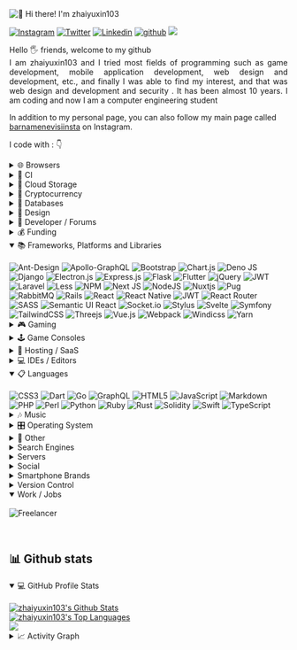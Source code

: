 <img src="https://raw.githubusercontent.com/rzashakeri/rzashakeri/main/intro.gif" alt="👋 Hi there! I'm zhaiyuxin103" title="👋 Hi there! I'm zhaiyuxin103"/>

<div align="left">

[![Instagram](https://img.shields.io/badge/zhaiyuxin103-%23E4405F.svg?style=for-the-badge&logo=Instagram&logoColor=white)](https://www.instagram.com/zhaiyuxin103/)
[![Twitter](https://img.shields.io/badge/zhaiyuxin103-%231DA1F2.svg?style=for-the-badge&logo=Twitter&logoColor=white)](https://www.twitter.com/zhaiyuxin103/)
[![Linkedin](https://img.shields.io/badge/zhaiyuxin103-%231DA1F2.svg?style=for-the-badge&logo=Linkedin&logoColor=white)](https://www.linkedin.com/in/zhaiyuxin103/)
[![github](https://img.shields.io/badge/zhaiyuxin103-12100E.svg?style=for-the-badge&logo=github&logoColor=white)](https://github.com/zhaiyuxin103/)
![](https://komarev.com/ghpvc/?username=zhaiyuxin103e&label=PROFILE+VIEWS&style=for-the-badge&color=brightgreen)
</div>  

<p align="justify"> 
Hello 🖐️ friends, welcome to my github<br/>
I am zhaiyuxin103 and I tried most fields of programming such as game development, mobile application development, web design and development, etc., and finally I was able to find my interest, and that was web design and development and security . It has been almost 10 years. I am coding and now I am a computer engineering student
&nbsp;

In addition to my personal page, you can also follow my main page called <a href="https://www.instagram.com/barnamenevisiinsta/">barnamenevisiinsta</a> on Instagram.
</p>

<p align="left">
I code with :  👇
<details>
  <summary>🌐 Browsers</summary>
  <br/>
  <img src="https://img.shields.io/badge/Edge-0078D7?style=for-the-badge&logo=Microsoft-edge&logoColor=white" alt="Edge">
  <img src="https://img.shields.io/badge/Firefox-FF7139?style=for-the-badge&logo=Firefox-Browser&logoColor=white" alt="Firefox">
  <img src="https://img.shields.io/badge/Google%20Chrome-4285F4?style=for-the-badge&logo=GoogleChrome&logoColor=white" alt="Google Chrome">
  <img src="https://img.shields.io/badge/Safari-000000?style=for-the-badge&logo=Safari&logoColor=white" alt="Safari">
</details>

<details>
  <summary>🎷 CI</summary>
  <br/>
  <img src="https://img.shields.io/badge/github%20actions-%232671E5.svg?style=for-the-badge&logo=githubactions&logoColor=white" alt="GitHub Actions">
  <img src="https://img.shields.io/badge/travis%20ci-%232B2F33.svg?style=for-the-badge&logo=travis&logoColor=white" alt="TravisCI">
</details>

<details>
  <summary>👜 Cloud Storage</summary>
  <br/>
  <img src="https://img.shields.io/badge/Dropbox-%233B4D98.svg?style=for-the-badge&logo=Dropbox&logoColor=white" alt="Dropbox">
  <img src="https://img.shields.io/badge/Google%20Drive-4285F4?style=for-the-badge&logo=googledrive&logoColor=white" alt="Google Drive">
</details>

<details>
  <summary>🛒 Cryptocurrency</summary>
  <br/>
  <img src="https://img.shields.io/badge/Amp-005AF0?style=for-the-badge&logo=amp&logoColor=white" alt="Amp">
</details>

<details>
  <summary>💾 Databases</summary>
  <br/>
  <img src="https://img.shields.io/badge/Amazon%20DynamoDB-4053D6?style=for-the-badge&logo=Amazon%20DynamoDB&logoColor=white" alt="AmazonDynamoDB">
  <img src="https://img.shields.io/badge/Firebase-039BE5?style=for-the-badge&logo=Firebase&logoColor=white" alt="Firebase">
  <img src="https://img.shields.io/badge/MariaDB-003545?style=for-the-badge&logo=mariadb&logoColor=white" alt="MariaDB">
  <img src="https://img.shields.io/badge/MongoDB-%234ea94b.svg?style=for-the-badge&logo=mongodb&logoColor=white" alt="MongoDB">
  <img src="https://img.shields.io/badge/mysql-%2300f.svg?style=for-the-badge&logo=mysql&logoColor=white" alt="MySQL">
  <img src="https://img.shields.io/badge/redis-%23DD0031.svg?style=for-the-badge&logo=redis&logoColor=white" alt="Redis">
  <img src="https://img.shields.io/badge/sqlite-%2307405e.svg?style=for-the-badge&logo=sqlite&logoColor=white" alt="SQLite">
</details>

<details>
  <summary>🎨 Design</summary>
  <br/>
  <img src="https://img.shields.io/badge/figma-%23F24E1E.svg?style=for-the-badge&logo=figma&logoColor=white" alt="Figma">
  <img src="https://img.shields.io/badge/Sketch-FFB387?style=for-the-badge&logo=sketch&logoColor=black" alt="Sketch">
</details>

<details>
  <summary>🤴 Developer / Forums</summary>
  <br/>
  <img src="https://img.shields.io/badge/LeetCode-000000?style=for-the-badge&logo=LeetCode&logoColor=#d16c06" alt="LeetCode">
  <img src="https://img.shields.io/badge/-Stackoverflow-FE7A16?style=for-the-badge&logo=stack-overflow&logoColor=white" alt="Stack Overflow">
</details>

<details>
  <summary>💰 Funding</summary>
  <br/>
  <img src="https://img.shields.io/badge/AmazonPay-ff9900.svg?style=for-the-badge&logo=Amazon-Pay&logoColor=white" alt="Amazon Pay">
  <img src="https://img.shields.io/badge/ApplePay-000000.svg?style=for-the-badge&logo=Apple-Pay&logoColor=white" alt="Apple Pay">
  <img src="https://img.shields.io/badge/PayPal-00457C?style=for-the-badge&logo=paypal&logoColor=white" alt="PayPal">
</details>

<details open>
  <summary>📚 Frameworks, Platforms and Libraries</summary>
  <br/>
  <img src="https://img.shields.io/badge/-AntDesign-%230170FE?style=for-the-badge&logo=ant-design&logoColor=white" alt="Ant-Design">
  <img src="https://img.shields.io/badge/-ApolloGraphQL-311C87?style=for-the-badge&logo=apollo-graphql" alt="Apollo-GraphQL">
  <img src="https://img.shields.io/badge/bootstrap-23563D7C.svg?style=for-the-badge&logo=bootstrap&logoColor=white" alt="Bootstrap">
  <img src="https://img.shields.io/badge/chart.js-F5788D.svg?style=for-the-badge&logo=chart.js&logoColor=white" alt="Chart.js">
  <img src="https://img.shields.io/badge/deno%20js-000000?style=for-the-badge&logo=deno&logoColor=white" alt="Deno JS">
  <img src="https://img.shields.io/badge/django-23092E20.svg?style=for-the-badge&logo=django&logoColor=white" alt="Django">
  <img src="https://img.shields.io/badge/Electron-191970?style=for-the-badge&logo=Electron&logoColor=white" alt="Electron.js">
  <img src="https://img.shields.io/badge/express.js-%23404d59.svg?style=for-the-badge&logo=express&logoColor=%2361DAFB" alt="Express.js">
  <img src="https://img.shields.io/badge/flask-%23000.svg?style=for-the-badge&logo=flask&logoColor=white" alt="Flask">
  <img src="https://img.shields.io/badge/Flutter-%2302569B.svg?style=for-the-badge&logo=Flutter&logoColor=white" alt="Flutter">
  <img src="https://img.shields.io/badge/jquery-%230769AD.svg?style=for-the-badge&logo=jquery&logoColor=white" alt="jQuery">
  <img src="https://img.shields.io/badge/JWT-black?style=for-the-badge&logo=JSON%20web%20tokens" alt="JWT">
  <img src="https://img.shields.io/badge/laravel-%23FF2D20.svg?style=for-the-badge&logo=laravel&logoColor=white" alt="Laravel">
  <img src="https://img.shields.io/badge/less-2B4C80?style=for-the-badge&logo=less&logoColor=white" alt="Less">
  <img src="https://img.shields.io/badge/NPM-%23000000.svg?style=for-the-badge&logo=npm&logoColor=white" alt="NPM">
  <img src="https://img.shields.io/badge/Next-black?style=for-the-badge&logo=next.js&logoColor=white" alt="Next JS">
  <img src="https://img.shields.io/badge/node.js-6DA55F?style=for-the-badge&logo=node.js&logoColor=whites" alt="NodeJS">
  <img src="https://img.shields.io/badge/Nuxt-002E3B?style=for-the-badge&logo=nuxtdotjs&logoColor=#00DC82" alt="Nuxtjs">
  <img src="https://img.shields.io/badge/Pug-FFF?style=for-the-badge&logo=pug&logoColor=A86454" alt="Pug">
  <img src="https://img.shields.io/badge/Rabbitmq-FF6600?style=for-the-badge&logo=rabbitmq&logoColor=white" alt="RabbitMQ">
  <img src="https://img.shields.io/badge/rails-%23CC0000.svg?style=for-the-badge&logo=ruby-on-rails&logoColor=white" alt="Rails">
  <img src="https://img.shields.io/badge/react-%2320232a.svg?style=for-the-badge&logo=react&logoColor=%2361DAFB" alt="React">
  <img src="https://img.shields.io/badge/JWT-black?style=for-the-badge&logo=JSON%20web%20tokens" alt="React Native">
  <img src="https://img.shields.io/badge/react_native-%2320232a.svg?style=for-the-badge&logo=react&logoColor=%2361DAFB" alt="JWT">
  <img src="https://img.shields.io/badge/React_Router-CA4245?style=for-the-badge&logo=react-router&logoColor=white" alt="React Router">
  <img src="https://img.shields.io/badge/SASS-hotpink.svg?style=for-the-badge&logo=SASS&logoColor=white" alt="SASS">
  <img src="https://img.shields.io/badge/Semantic%20UI%20React-%2335BDB2.svg?style=for-the-badge&logo=SemanticUIReact&logoColor=white" alt="Semantic UI React">
  <img src="https://img.shields.io/badge/Socket.io-black?style=for-the-badge&logo=socket.io&badgeColor=010101" alt="Socket.io">
  <img src="https://img.shields.io/badge/stylus-%23ff6347.svg?style=for-the-badge&logo=stylus&logoColor=white" alt="Stylus">
  <img src="https://img.shields.io/badge/svelte-%23f1413d.svg?style=for-the-badge&logo=svelte&logoColor=white" alt="Svelte">
  <img src="https://img.shields.io/badge/symfony-%23000000.svg?style=for-the-badge&logo=symfony&logoColor=white" alt="Symfony">
  <img src="https://img.shields.io/badge/tailwindcss-%2338B2AC.svg?style=for-the-badge&logo=tailwind-css&logoColor=white" alt="TailwindCSS">
  <img src="https://img.shields.io/badge/threejs-black?style=for-the-badge&logo=three.js&logoColor=white" alt="Threejs">
  <img src="https://img.shields.io/badge/vuejs-%2335495e.svg?style=for-the-badge&logo=vuedotjs&logoColor=%234FC08D" alt="Vue.js">
  <img src="https://img.shields.io/badge/webpack-%238DD6F9.svg?style=for-the-badge&logo=webpack&logoColor=black" alt="Webpack">
  <img src="https://img.shields.io/badge/windicss-48B0F1.svg?style=for-the-badge&logo=windi-css&logoColor=white" alt="Windicss">
  <img src="https://img.shields.io/badge/yarn-%232C8EBB.svg?style=for-the-badge&logo=yarn&logoColor=white" alt="Yarn">
</details>

<details>
  <summary>🎮 Gaming</summary>
  <br/>
  <img src="https://img.shields.io/badge/riotgames-D32936.svg?style=for-the-badge&logo=riotgames&logoColor=white" alt="Riot Games">
</details>

<details>
  <summary>🕹️ Game Consoles</summary>
  <br/>
  <img src="https://img.shields.io/badge/Switch-E60012?style=for-the-badge&logo=nintendo-switch&logoColor=white" alt="Switch">
</details>

<details>
  <summary>🎈 Hosting / SaaS</summary>
  <br/>
  <img src="https://img.shields.io/badge/AlibabaCloud-%23FF6701.svg?style=for-the-badge&logo=alibabacloud&logoColor=white" alt="Alibaba Cloud">
  <img src="https://img.shields.io/badge/AWS-%23FF9900.svg?style=for-the-badge&logo=amazon-aws&logoColor=white" alt="AWS">
  <img src="https://img.shields.io/badge/azure-%230072C6.svg?style=for-the-badge&logo=microsoftazure&logoColor=white" alt="Azure">
  <img src="https://img.shields.io/badge/GoogleCloud-%234285F4.svg?style=for-the-badge&logo=google-cloud&logoColor=white" alt="Google Cloud">
  <img src="https://img.shields.io/badge/heroku-%23430098.svg?style=for-the-badge&logo=heroku&logoColor=white" alt="Heroku">
  <img src="https://img.shields.io/badge/netlify-%23000000.svg?style=for-the-badge&logo=netlify&logoColor=#00C7B7" alt="Netlify">
</details>

<details>
  <summary>💻 IDEs / Editors</summary>
  <br/>
  <img src="https://img.shields.io/badge/Android%20Studio-3DDC84.svg?style=for-the-badge&logo=android-studio&logoColor=white" alt="Android Studio">
  <img src="https://img.shields.io/badge/Atom-%2366595C.svg?style=for-the-badge&logo=atom&logoColor=white" alt="Atom">
  <img src="https://img.shields.io/badge/GoLand-0f0f0f?&style=for-the-badge&logo=goland&logoColor=white" alt="GoLand">
  <img src="https://img.shields.io/badge/IntelliJIDEA-000000.svg?style=for-the-badge&logo=intellij-idea&logoColor=white" alt="IntelliJ IDEA">
  <img src="https://img.shields.io/badge/phpstorm-143?style=for-the-badge&logo=phpstorm&logoColor=black&color=black&labelColor=darkorchid" alt="PhpStorm">
  <img src="https://img.shields.io/badge/pycharm-143?style=for-the-badge&logo=pycharm&logoColor=black&color=black&labelColor=green" alt="PyCharm">
  <img src="https://img.shields.io/badge/sublime_text-%23575757.svg?style=for-the-badge&logo=sublime-text&logoColor=important" alt="Sublime Text">
  <img src="https://img.shields.io/badge/VIM-%2311AB00.svg?style=for-the-badge&logo=vim&logoColor=white" alt="Vim">
  <img src="https://img.shields.io/badge/Visual%20Studio%20Code-0078d7.svg?style=for-the-badge&logo=visual-studio-code&logoColor=white" alt="Visual Studio Code">
  <img src="https://img.shields.io/badge/webstorm-143?style=for-the-badge&logo=webstorm&logoColor=white&color=black" alt="WebStorm">
  <img src="https://img.shields.io/badge/Xcode-007ACC?style=for-the-badge&logo=Xcode&logoColor=white" alt="Xcode">
</details>

<details open>
  <summary>📋 Languages</summary>
  <br/>
  <img src="https://img.shields.io/badge/css3-%231572B6.svg?style=for-the-badge&logo=css3&logoColor=white" alt="CSS3">
  <img src="https://img.shields.io/badge/dart-%230175C2.svg?style=for-the-badge&logo=dart&logoColor=white" alt="Dart">
  <img src="https://img.shields.io/badge/go-%2300ADD8.svg?style=for-the-badge&logo=go&logoColor=white" alt="Go">
  <img src="https://img.shields.io/badge/-GraphQL-E10098?style=for-the-badge&logo=graphql&logoColor=white" alt="GraphQL">
  <img src="https://img.shields.io/badge/html5-%23E34F26.svg?style=for-the-badge&logo=html5&logoColor=white" alt="HTML5">
  <img src="https://img.shields.io/badge/javascript-%23323330.svg?style=for-the-badge&logo=javascript&logoColor=%23F7DF1Ee" alt="JavaScript">
  <img src="https://img.shields.io/badge/markdown-%23000000.svg?style=for-the-badge&logo=markdown&logoColor=white" alt="Markdown">
  <img src="https://img.shields.io/badge/php-%23777BB4.svg?style=for-the-badge&logo=php&logoColor=white" alt="PHP">
  <img src="https://img.shields.io/badge/perl-%2339457E.svg?style=for-the-badge&logo=perl&logoColor=white" alt="Perl">
  <img src="https://img.shields.io/badge/python-3670A0?style=for-the-badge&logo=python&logoColor=ffdd54" alt="Python">
  <img src="https://img.shields.io/badge/ruby-%23CC342D.svg?style=for-the-badge&logo=ruby&logoColor=white" alt="Ruby">
  <img src="https://img.shields.io/badge/rust-%23000000.svg?style=for-the-badge&logo=rust&logoColor=white" alt="Rust">
  <img src="https://img.shields.io/badge/Solidity-%23363636.svg?style=for-the-badge&logo=solidity&logoColor=white" alt="Solidity">
  <img src="https://img.shields.io/badge/swift-F54A2A?style=for-the-badge&logo=swift&logoColor=white" alt="Swift">
  <img src="https://img.shields.io/badge/typescript-%23007ACC.svg?style=for-the-badge&logo=typescript&logoColor=white" alt="TypeScript">
</details>

<details>
  <summary>🎶 Music</summary>
  <br/>
  <img src="https://img.shields.io/badge/Apple_Music-9933CC?style=for-the-badge&logo=apple-music&logoColor=white" alt="Apple Music">
  <img src="https://img.shields.io/badge/YouTube_Music-FF0000?style=for-the-badge&logo=youtube-music&logoColor=white" alt="YouTube Music">
</details>

<details>
  <summary>🎛️ Operating System</summary>
  <br/>
  <img src="https://img.shields.io/badge/Android-3DDC84?style=for-the-badge&logo=android&logoColor=white" alt="Android">
  <img src="https://img.shields.io/badge/iOS-000000?style=for-the-badge&logo=ios&logoColor=white" alt="IOS">
  <img src="https://img.shields.io/badge/mac%20os-000000?style=for-the-badge&logo=macos&logoColor=F0F0F0" alt="Mac OS">
  <img src="https://img.shields.io/badge/Ubuntu-E95420?style=for-the-badge&logo=ubuntu&logoColor=white" alt="Ubuntu">
  <img src="https://img.shields.io/badge/Windows-0078D6?style=for-the-badge&logo=windows&logoColor=white" alt="Windows">
</details>

<details>
  <summary>🥅 Other</summary>
  <br/>
  <img src="https://img.shields.io/badge/alfred-%235C1F87.svg?style=for-the-badge&logo=alfred" alt="Alfred">
  <img src="https://img.shields.io/badge/Babel-F9DC3e?style=for-the-badge&logo=babel&logoColor=black" alt="Babel">
  <img src="https://img.shields.io/badge/docker-%230db7ed.svg?style=for-the-badge&logo=docker&logoColor=white" alt="Docker">
  <img src="https://img.shields.io/badge/ESLint-4B3263?style=for-the-badge&logo=eslint&logoColor=white" alt="ESLint">
  <img src="https://img.shields.io/badge/-ElasticSearch-005571?style=for-the-badge&logo=elasticsearch" alt="ElasticSearch">
  <img src="https://img.shields.io/badge/Gradle-02303A.svg?style=for-the-badge&logo=Gradle&logoColor=white" alt="Gradle">
  <img src="https://img.shields.io/badge/kubernetes-%23326ce5.svg?style=for-the-badge&logo=kubernetes&logoColor=white" alt="Kubernetes">
  <img src="https://img.shields.io/badge/Notion-%23000000.svg?style=for-the-badge&logo=notion&logoColor=white" alt="Notion">
  <img src="https://img.shields.io/badge/Postman-FF6C37?style=for-the-badge&logo=postman&logoColor=white" alt="Postman">
  <img src="https://img.shields.io/badge/-Swagger-%23Clojure?style=for-the-badge&logo=swagger&logoColor=white" alt="Swagger">
  <img src="https://img.shields.io/badge/vagrant-%231563FF.svg?style=for-the-badge&logo=vagrant&logoColor=white" alt="Vagrant">
</details>

<details>
  <summary>Search Engines</summary>
  <br/>
  <img src="https://img.shields.io/badge/google-4285F4?style=for-the-badge&logo=google&logoColor=white" alt="Google">
</details>

<details>
  <summary>Servers</summary>
  <br/>
  <img src="https://img.shields.io/badge/jenkins-%232C5263.svg?style=for-the-badge&logo=jenkins&logoColor=white" alt="Jenkins">
  <img src="https://img.shields.io/badge/nginx-%23009639.svg?style=for-the-badge&logo=nginx&logoColor=white" alt="Nginx">
</details>

<details>
  <summary>Social</summary>
  <br/>
  <img src="https://img.shields.io/badge/%3CServer%3E-%237289DA.svg?style=for-the-badge&logo=discord&logoColor=white" alt="Discord">
  <img src="https://img.shields.io/badge/Facebook-%231877F2.svg?style=for-the-badge&logo=Facebook&logoColor=white" alt="Facebook">
  <img src="https://img.shields.io/badge/Gmail-D14836?style=for-the-badge&logo=gmail&logoColor=white" alt="Gmail">
  <img src="https://img.shields.io/badge/Instagram-%23E4405F.svg?style=for-the-badge&logo=Instagram&logoColor=white" alt="Instagram">
  <img src="https://img.shields.io/badge/linkedin-%230077B5.svg?style=for-the-badge&logo=linkedin&logoColor=white" alt="LinkedIn">
  <img src="https://img.shields.io/badge/Microsoft_Outlook-0078D4?style=for-the-badge&logo=microsoft-outlook&logoColor=white" alt="Outlook">
  <img src="https://img.shields.io/badge/Pinterest-%23E60023.svg?style=for-the-badge&logo=Pinterest&logoColor=white" alt="Pinterest">
  <img src="https://img.shields.io/badge/ProtonMail-8B89CC?style=for-the-badge&logo=protonmail&logoColor=white" alt="Protonmail">
  <img src="https://img.shields.io/badge/Slack-4A154B?style=for-the-badge&logo=slack&logoColor=white" alt="Slack">
  <img src="https://img.shields.io/badge/Telegram-2CA5E0?style=for-the-badge&logo=telegram&logoColor=whitee" alt="Telegram">
  <img src="https://img.shields.io/badge/Tencent%23QQ-%2312B7F5?style=for-the-badge&logo=tencentqq&logoColor=white" alt="Tencent QQ">
  <img src="https://img.shields.io/badge/TikTok-%23000000.svg?style=for-the-badge&logo=TikTok&logoColor=white" alt="TikTok">
  <img src="https://img.shields.io/badge/Twitter-%231DA1F2.svg?style=for-the-badge&logo=Twitter&logoColor=white" alt="Twitter">
  <img src="https://img.shields.io/badge/WeChat-07C160?style=for-the-badge&logo=wechat&logoColor=white" alt="WeChat">
  <img src="https://img.shields.io/badge/WordPress-%23117AC9.svg?style=for-the-badge&logo=WordPress&logoColor=white" alt="WordPress">
  <img src="https://img.shields.io/badge/YouTube-%23FF0000.svg?style=for-the-badge&logo=YouTube&logoColor=white" alt="YouTube">
  <img src="https://img.shields.io/badge/Zoom-2D8CFF?style=for-the-badge&logo=zoom&logoColor=white" alt="Zoom">
</details>

<details>
  <summary>Smartphone Brands</summary>
  <br/>
  <img src="https://img.shields.io/badge/Apple-%23000000.svg?style=for-the-badge&logo=apple&logoColor=white" alt="Apple">
  <img src="https://img.shields.io/badge/Samsung-%231428A0.svg?style=for-the-badge&logo=samsung&logoColor=white" alt="Samsung">
</details>

<details>
  <summary>Version Control</summary>
  <br/>
  <img src="https://img.shields.io/badge/bitbucket-%230047B3.svg?style=for-the-badge&logo=bitbucket&logoColor=white" alt="Bitbucket">
  <img src="https://img.shields.io/badge/git-%23F05033.svg?style=for-the-badge&logo=git&logoColor=white" alt="Git">
  <img src="https://img.shields.io/badge/Gitee-C71D23?style=for-the-badge&logo=gitee&logoColor=white" alt="Gitee">
  <img src="https://img.shields.io/badge/github-%23121011.svg?style=for-the-badge&logo=github&logoColor=white" alt="GitHub">
  <img src="https://img.shields.io/badge/gitlab-%23181717.svg?style=for-the-badge&logo=gitlab&logoColor=white" alt="GitLab">
  <img src="https://img.shields.io/badge/gitpod-f06611.svg?style=for-the-badge&logo=gitpod&logoColor=white" alt="Gitpod">
</details>

<details open>
  <summary>Work / Jobs</summary>
  <br/>
  <img src="https://img.shields.io/badge/Freelancer-29B2FE?style=for-the-badge&logo=Freelancer&logoColor=white" alt="Freelancer">
</details>
</p>

&nbsp;
&nbsp;
## 📊 Github stats

<details open> 
  <summary>💻 GitHub Profile Stats</summary>
  <br/>
    <a href="https://github.com/anuraghazra/github-readme-stats"><img alt="zhaiyuxin103's Github Stats" src="https://github-readme-stats.vercel.app/api/?username=zhaiyuxin103&show_icons=true&count_private=true&theme=default&hide_border=true"/></a><br/>
  <a href="https://github.com/anuraghazra/github-readme-stats"><img alt="zhaiyuxin103's Top Languages" src="https://github-readme-stats.vercel.app/api/top-langs/?username=zhaiyuxin103&langs_count=10&layout=compact&theme=default&hide_border=true&bg_color=fff&title_color=000&icon_color=000&hide=Jupyter%20Notebook"/></a><br/>
<a href="https://github.com/anuraghazra/github-readme-stats">
  <img align="center" src="https://github-readme-stats.vercel.app/api/wakatime?username=zhaiyuxin103&layout=compact&langs_count=10"/>
</a>
  <br/>
</details>

<details>
  <summary>📈 Activity Graph</summary>
  <br/>
<a href="https://github.com/ashutosh00710/github-readme-activity-graph"><img alt="zhaiyuxin103's Activity Graph" src="https://activity-graph.herokuapp.com/graph?username=zhaiyuxin103&theme=minimal&hide_border=true" /></a>
</details>
